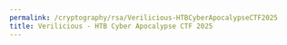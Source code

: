 ```yaml
---
permalink: /cryptography/rsa/Verilicious-HTBCyberApocalypseCTF2025 
title: Verilicious - HTB Cyber Apocalypse CTF 2025 
---
```


<br>
